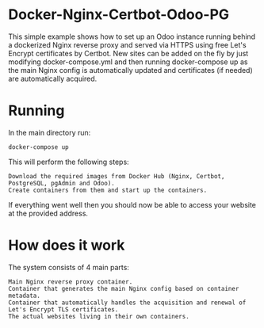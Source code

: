# Docker-Nginx-Certbot-Odoo-PG 

This simple example shows how to set up an Odoo instance running behind a dockerized Nginx reverse proxy and served via HTTPS using free Let's Encrypt certificates by Certbot. New sites can be added on the fly by just modifying docker-compose.yml and then running docker-compose up as the main Nginx config is automatically updated and certificates (if needed) are automatically acquired.

# Running

In the main directory run:

    docker-compose up

This will perform the following steps:

    Download the required images from Docker Hub (Nginx, Certbot, PostgreSQL, pgAdmin and Odoo).
    Create containers from them and start up the containers.
    
If everything went well then you should now be able to access your website at the provided address.


# How does it work

The system consists of 4 main parts:

    Main Nginx reverse proxy container.
    Container that generates the main Nginx config based on container metadata.
    Container that automatically handles the acquisition and renewal of Let's Encrypt TLS certificates.
    The actual websites living in their own containers.
